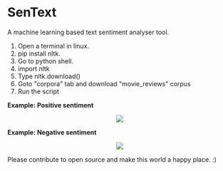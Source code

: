 # SenText
A machine learning based text sentiment analyser tool.

<ol>
<li>Open a terminal in linux.</li>
<li>pip install nltk.</li>
<li>Go to python shell.</li>
<li>import nltk</li>
<li>Type nltk.download()</li>
<li>Goto "corpora" tab and download "movie_reviews" corpus</li>
<li>Run the script</li>
</ol>

<b>Example: Positive sentiment</b><br>
<center><img src="http://i.imgur.com/DGZYz7N.png"></img></center>

<b>Example: Negative sentiment</b><br>
<center><img src="http://i.imgur.com/jemYcMB.png"></img></center>

Please contribute to open source and make this world a happy place. :)
